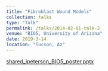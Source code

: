 ```yaml
---
title: "Fibroblast Wound Models"
collection: talks
type: "Talk"
permalink: /talks/2014-02-01-talk-2
venue: "BIO5, University of Arizona"
date: 2019-3-14
location: "Tucson, Az"
---
```


[shared_ipeterson_BIO5_poster.pptx](https://github.com/ipeterson6/ipeterson6.github.io/files/7491335/shared_ipeterson_BIO5_poster.pptx)
